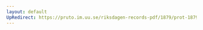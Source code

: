 ```yaml
---
layout: default
UpRedirect: https://pruto.im.uu.se/riksdagen-records-pdf/1879/prot-1879--fk--038/prot-1879--fk--038_004.pdf
---
```

